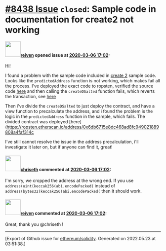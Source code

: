 # [\#8438 Issue](https://github.com/ethereum/solidity/issues/8438) `closed`: Sample code in documentation for create2 not working

#### <img src="https://avatars.githubusercontent.com/u/362717?u=644fee53ec326dd96a9362aed35f2b936c277e14&v=4" width="50">[reiven](https://github.com/reiven) opened issue at [2020-03-06 17:02](https://github.com/ethereum/solidity/issues/8438):

Hi! 

I found a problem with the sample code included in [create 2](https://solidity.readthedocs.io/en/latest/control-structures.html#salted-contract-creations-create2) sample code.
Looks like the `predictedAddress` function is not working, which makes fail all the process.
I've deployed the exact code to ropsten, verified the source code [here](https://ropsten.etherscan.io/address/0x3e73f9bb40f4855ff88b5c96eb38e7c141c81301) and then calling the `createDSalted` function fails, which reverts the transaction, see [here](https://ropsten.etherscan.io/tx/0x60151dac147277ccb4038ca5461726cfcda5240f95c5caa7666e9e4438b42922)

Then i've divide the `createDSalted` to just deploy the contract, and have a view function to precalculate the address, and i found the problem is the logic in the `predictedAddress` function in the sample, which fails. The divided contract was deployed [here](https://ropsten.etherscan.io/address/0x6db6715e8dc468ad8fc949021889808a4faf314c

I've still cannot resolve the issue in the address precalculation, i'll investigate it later on, but if anyone can find it, great!

#### <img src="https://avatars.githubusercontent.com/u/9073706?v=4" width="50">[chriseth](https://github.com/chriseth) commented at [2020-03-06 17:02](https://github.com/ethereum/solidity/issues/8438#issuecomment-596234496):

I'm sorry, we cropped the address at the wrong end. If you use `address(uint(keccak256(abi.encodePacked(` instead of `address(bytes32(keccak256(abi.encodePacked(` then it should work.

#### <img src="https://avatars.githubusercontent.com/u/362717?u=644fee53ec326dd96a9362aed35f2b936c277e14&v=4" width="50">[reiven](https://github.com/reiven) commented at [2020-03-06 17:02](https://github.com/ethereum/solidity/issues/8438#issuecomment-596236455):

Great, thank you @chriseth !


-------------------------------------------------------------------------------



[Export of Github issue for [ethereum/solidity](https://github.com/ethereum/solidity). Generated on 2022.05.23 at 03:51:38.]
